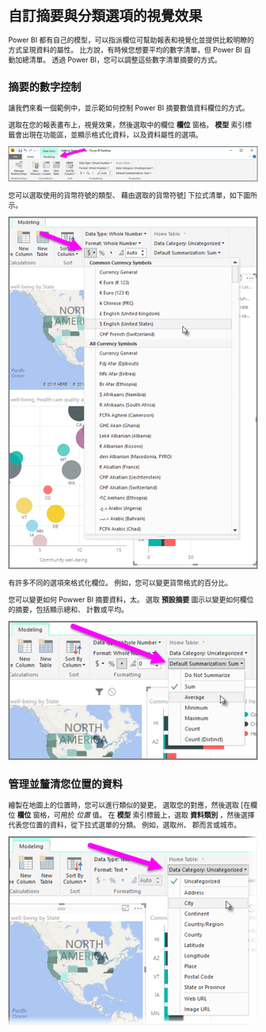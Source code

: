 <properties
   pageTitle="摘要和類別選項"
   description="定義視覺效果如何彙總其資料"
   services="powerbi"
   documentationCenter=""
   authors="davidiseminger"
   manager="mblythe"
   backup=""
   editor=""
   tags=""
   qualityFocus="no"
   qualityDate=""
   featuredVideoId="Co2z9b-s_yM"
   featuredVideoThumb=""
   courseDuration="9m"/>

<tags
   ms.service="powerbi"
   ms.devlang="NA"
   ms.topic="get-started-article"
   ms.tgt_pltfrm="NA"
   ms.workload="powerbi"
   ms.date="09/29/2016"
   ms.author="davidi"/>

# 自訂摘要與分類選項的視覺效果

Power BI 都有自己的模型，可以指派欄位可幫助報表和視覺化並提供比較明瞭的方式呈現資料的屬性。 比方說，有時候您想要平均的數字清單，但 Power BI 自動加總清單。 透過 Power BI，您可以調整這些數字清單摘要的方式。

## 摘要的數字控制

讓我們來看一個範例中，並示範如何控制 Power BI 摘要數值資料欄位的方式。

選取在您的報表畫布上，視覺效果，然後選取中的欄位 **欄位** 窗格。  **模型** 索引標籤會出現在功能區，並顯示格式化資料，以及資料屬性的選項。

![](media/powerbi-learning-3-11d-customize-summarization-categorization/3-11d_1.png)

您可以選取使用的貨幣符號的類型、 藉由選取的貨幣符號] 下拉式清單，如下圖所示。

![](media/powerbi-learning-3-11d-customize-summarization-categorization/3-11d_2.png)

有許多不同的選項來格式化欄位。 例如，您可以變更貨幣格式的百分比。

您可以變更如何 Powwer BI 摘要資料，太。 選取 **預設摘要** 圖示以變更如何欄位的摘要，包括顯示總和、 計數或平均。

![](media/powerbi-learning-3-11d-customize-summarization-categorization/3-11d_3.png)

## 管理並釐清您位置的資料

繪製在地圖上的位置時，您可以進行類似的變更。 選取您的對應，然後選取 [在欄位 **欄位** 窗格，可用於 *位置* 值。 在 **模型** 索引標籤上，選取 **資料類別** ，然後選擇代表您位置的資料，從下拉式選單的分類。 例如，選取州、 郡而言或城市。

![](media/powerbi-learning-3-11d-customize-summarization-categorization/3-11d_4.png)
